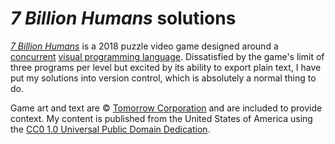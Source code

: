 # *7 Billion Humans* solutions #

[*7 Billion Humans*][7BH] is a 2018 puzzle video game designed around
a [concurrent][CONC] [visual programming language][VPL].  Dissatisfied
by the game's limit of three programs per level but excited by its
ability to export plain text, I have put my solutions into version
control, which is absolutely a normal thing to do.

Game art and text are &copy; [Tomorrow Corporation][TC] and are included
to provide context.  My content is published from the United States of
America using the [CC0 1.0 Universal Public Domain Dedication][CC0].

[CC0]: https://creativecommons.org/publicdomain/zero/1.0/
[CONC]: https://en.wikipedia.org/wiki/Concurrent_computing "Concurrent computing - English Wikipedia"
[TC]: https://tomorrowcorporation.com/about
[VPL]: https://en.wikipedia.org/wiki/Visual_programming_language "Visual programming language - English Wikipedia"
[7BH]: https://tomorrowcorporation.com/7billionhumans
